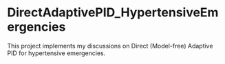 # DirectAdaptivePID_HypertensiveEmergencies
This project implements my discussions on Direct (Model-free) Adaptive PID for hypertensive emergencies.
